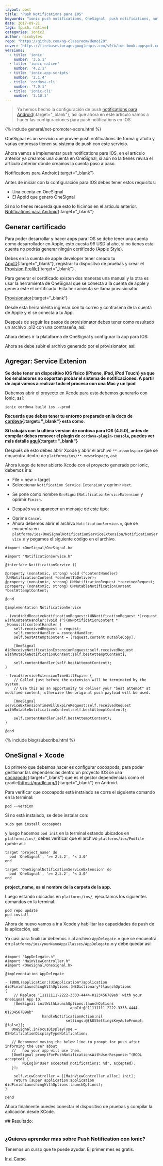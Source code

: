 ```yaml
---
layout: post
title: "Push Notifications para IOS"
keywords: "ionic push notifications, OneSignal, push notifications, notifications, notifications en ionic 2, OneSignal y ionic"
date: 2017-09-21
tags: [push, native]
categories: ionic2
author: nicobytes
repo: "https://github.com/ng-classroom/demo120"
cover: "https://firebasestorage.googleapis.com/v0/b/ion-book.appspot.com/o/posts%2F2017-09-21-ionic-and-onesignal-for-ios%2Fcover.jpg?alt=media&token=8bf070cb-51e0-445e-981f-85d9fcac6ded"
versions:
  - title: 'ionic'
    number: '3.6.1'
  - title: 'ionic-native'
    number: '4.2.1'
  - title: 'ionic-app-scripts'
    number: '2.1.4'
  - title: 'cordova-cli'
    number: '7.0.1'
  - title: 'ionic-cli'
    number: '3.10.3'
---
```


> Ya hemos hecho la configuración de push [notifications para Android](https://www.ion-book.com/blog/ionic2/ionic-and-onesignal/){:target="_blank"}, así que ahora en este artículo vamos a hacer las configuraciones para push notifications en IOS.
<!--summary-->

<amp-img width="1024" height="512" layout="responsive" src="https://firebasestorage.googleapis.com/v0/b/ion-book.appspot.com/o/posts%2F2017-09-21-ionic-and-onesignal-for-ios%2Fcover.jpg?alt=media&token=8bf070cb-51e0-445e-981f-85d9fcac6ded" alt="Ionic Push Notifications"></amp-img>

{% include general/net-promoter-score.html %} 

OneSignal es un servicio que provee push notifications de forma gratuita y varias empresas tienen su sistema de push con este servicio.

<amp-img width="1235" height="175" layout="responsive" src="https://firebasestorage.googleapis.com/v0/b/ion-book.appspot.com/o/posts%2F2017-09-21-ionic-and-onesignal-for-ios%2Fscreen1.png?alt=media&token=3ac903a2-e59e-4d10-8c0b-4f4e65858daf" alt="Ionic Push Notifications"></amp-img>

Ahora vamos a implementar push notifications para IOS, en el artículo anterior ya creamos una cuenta en OneSignal, si aún no la tienes revisa el artículo anterior donde creamos la cuenta paso a paso.

[Notifications para Android](https://www.ion-book.com/blog/ionic2/ionic-and-onesignal/){:target="_blank"}

Antes de iniciar con la configuración para IOS debes tener estos requisitos:
- Una cuenta en OneSignal
- El AppId que genero OneSignal

Si no lo tienes recuerda que esto lo hicimos en el artículo anterior. [Notifications para Android](https://www.ion-book.com/blog/ionic2/ionic-and-onesignal/){:target="_blank"}

## Generar certificado

Para poder desarrollar y hacer apps para IOS se debe tener una cuenta como desarrollador en Apple, esto cuesta 99 USD al año, si no tienes esta cuenta no podrás generar ningún certificado (Apple Style).

Debes en la cuenta de apple developer tener creado tu [AppID](https://developer.apple.com/library/content/documentation/IDEs/Conceptual/AppDistributionGuide/MaintainingProfiles/MaintainingProfiles.html){:target="_blank"}, registrar tu dispositvo de pruebas y crear el [Provision Profile](https://developer.apple.com/library/content/documentation/IDEs/Conceptual/AppDistributionGuide/MaintainingProfiles/MaintainingProfiles.html#//apple_ref/doc/uid/TP40012582-CH30-SW61){:target="_blank"} .

Para generar el certificado existen dos maneras una manual y la otra es usar la herramienta de OneSignal que se conecta a la cuenta de apple y genera este el certificado. Esta herramienta se llama provisionator.

[Provisionator](https://onesignal.com/provisionator){:target="_blank"}

Desde esta herramienta ingresar con tu correo y contraseña de la cuenta de Apple y el se conecta a tu App.

<amp-img width="950" height="352" layout="responsive" src="https://firebasestorage.googleapis.com/v0/b/ion-book.appspot.com/o/posts%2F2017-09-21-ionic-and-onesignal-for-ios%2Fscreen2.png?alt=media&token=9272ee74-2ad7-41f4-8bd2-6a0335abd1a9" alt="Ionic Push Notifications"></amp-img>

Después de seguir los pasos de provisionator debes tener como resultado un archivo .p12 con una contraseña, así:

<div class="row">
  <div class="col col-100 col-md-80 col-lg-80">
    <amp-img width="644" height="714" layout="responsive" src="https://firebasestorage.googleapis.com/v0/b/ion-book.appspot.com/o/posts%2F2017-09-21-ionic-and-onesignal-for-ios%2Fscreen3.png?alt=media&token=4d787d11-a97e-4951-8683-0fcf21cd41c5" alt="Ionic Push Notifications"></amp-img>
  </div>
</div>

Ahora debes ir la plataforma de OneSignal y configurar la app para IOS:

<div class="row">
  <div class="col col-100 col-md-80 col-lg-80">
    <amp-img width="843" height="346" layout="responsive" src="https://firebasestorage.googleapis.com/v0/b/ion-book.appspot.com/o/posts%2F2017-09-21-ionic-and-onesignal-for-ios%2Fscreen4.png?alt=media&token=dabaf40e-7e7f-486f-9292-1b4f7750c48d" alt="Ionic Push Notifications"></amp-img>
  </div>
</div>

Ahora se debe subir el archivo generado por el provisionator, así:

<div class="row">
  <div class="col col-100 col-md-80 col-lg-80">
    <amp-img width="859" height="538" layout="responsive" src="https://firebasestorage.googleapis.com/v0/b/ion-book.appspot.com/o/posts%2F2017-09-21-ionic-and-onesignal-for-ios%2Fscreen5.png?alt=media&token=411f81cd-9ae3-407b-8590-dcb70c70acdf" alt="Ionic Push Notifications"></amp-img>
  </div>
</div>

## Agregar: Service Extenion

**Se debe tener un dispositivo IOS físico (iPhone, iPad, iPod Touch) ya que los emuladores no soportan probar el sistema de notificaciones. A partir de aquí vamos a realizar todo el proceso con una Mac y un Ipod**

Debemos abrir el proyecto en Xcode para esto debemos generarlo con ionic, así:

```
ionic cordova build ios --prod
```

**Recuerda que debes tener tu entorno preparado en la docs de [cordova](http://cordova.apache.org/docs/en/latest/guide/platforms/ios/index.html){:target="_blank"} esta como.**

**Si trabajas con la ultima version de cordova para IOS (4.5.0), antes de compilar debes remover el plugin de `cordova-plugin-console`, puedes ver más detalle [aquí](http://cordova.apache.org/announcements/2017/09/08/ios-release.html){:target="_blank"}**

Después de esto debes abrir Xcode y abrir el archivo `**.xcworkspace` que se encuentra dentro de `platforms/ios/**.xcworkspace`, así:

<div class="row">
  <div class="col col-100 col-md-80 col-lg-80">
    <amp-img width="910" height="438" layout="responsive" src="https://firebasestorage.googleapis.com/v0/b/ion-book.appspot.com/o/posts%2F2017-09-21-ionic-and-onesignal-for-ios%2Fscreen6.png?alt=media&token=d09e09b6-7d18-479e-92b5-a376cdfb66e4" alt="Ionic Push Notifications"></amp-img>
  </div>
</div>

Ahora luego de tener abierto Xcode con el proyecto generado por ionic, debemos ir a: 
- File > new > target
- Seleccionar `Notification Service Extension` y oprimir `Next`.

<div class="row">
  <div class="col col-100 col-md-80 col-lg-80">
    <amp-img width="730" height="519" layout="responsive" src="https://files.readme.io/74a6d44-Xcode_create_notification_service_extension_1.png" alt="Ionic Push Notifications"></amp-img>
  </div>
</div>

- Se pone como nombre `OneSignalNotificationServiceExtension` y oprimir `Finish`.

<div class="row">
  <div class="col col-100 col-md-80 col-lg-80">
    <amp-img width="730" height="519" layout="responsive" src="https://files.readme.io/1abfb4e-Xcode_create_notification_service_extension_2.png" alt="Ionic Push Notifications"></amp-img>
  </div>
</div>

- Después va a aparecer un mensaje de este tipo:

<div class="row">
  <div class="col col-100 col-md-50 col-lg-50">
    <amp-img width="420" height="233" layout="responsive" src="https://files.readme.io/5c47cf5-Xcode_create_notification_service_extension_3.png" alt="Ionic Push Notifications"></amp-img>
  </div>
</div>

- Oprime `Cancel`.
- Ahora debemos abrir el archivo `NotificationService.m`, que se encuentra en `platforms/ios/OneSignalNotificationServiceExtension/NotificationService.m` y pegamos el siguiente código en el archivo.

```
#import <OneSignal/OneSignal.h>

#import "NotificationService.h"

@interface NotificationService ()

@property (nonatomic, strong) void (^contentHandler)(UNNotificationContent *contentToDeliver);
@property (nonatomic, strong) UNNotificationRequest *receivedRequest;
@property (nonatomic, strong) UNMutableNotificationContent *bestAttemptContent;

@end

@implementation NotificationService

- (void)didReceiveNotificationRequest:(UNNotificationRequest *)request withContentHandler:(void (^)(UNNotificationContent * _Nonnull))contentHandler {
    self.receivedRequest = request;
    self.contentHandler = contentHandler;
    self.bestAttemptContent = [request.content mutableCopy];
    
    [OneSignal didReceiveNotificationExtensionRequest:self.receivedRequest withMutableNotificationContent:self.bestAttemptContent];
    
    self.contentHandler(self.bestAttemptContent);
}

- (void)serviceExtensionTimeWillExpire {
    // Called just before the extension will be terminated by the system.
    // Use this as an opportunity to deliver your "best attempt" at modified content, otherwise the original push payload will be used.
    
    [OneSignal serviceExtensionTimeWillExpireRequest:self.receivedRequest withMutableNotificationContent:self.bestAttemptContent];
    
    self.contentHandler(self.bestAttemptContent);
}

@end
```

{% include blog/subscribe.html %}

## OneSignal + Xcode

Lo primero que debemos hacer es configurar cocoapods, para poder gestionar las dependencias dentro un proyecto IOS se usa [cocoapods](https://cocoapods.org/){:target="_blank"} que es el gestor dependencias como el gradle(https://gradle.org/){:target="_blank"} en Android.

Para verificar que cocoapods está instalado se corre el siguiente comando en la terminal:

```
pod --version
```

Si no está instalado, se debe instalar con:

```
sudo gem install cocoapods
```

y luego hacemos `pod init` en la terminal estando ubicados en `platforms/ios/`, debes verificar que el archivo `platforms/ios/Podfile` quede así:

```
target 'project_name' do
  pod 'OneSignal', '>= 2.5.2', '< 3.0'
end

target 'OneSignalNotificationServiceExtension' do
  pod 'OneSignal', '>= 2.5.2', '< 3.0'
end
```

**project_name, es el nombre de la carpeta de la app.**

Luego estando ubicados en `platforms/ios/`, ejecutamos los siguientes comandos en la terminal.

```
pod repo update
pod install
```

Ahora de nuevo vamos a ir a Xcode y habilitar las capacidades de push de la aplicación, así:

<div class="row">
  <div class="col col-100 col-md-80 col-lg-80">
    <amp-img width="907" height="867" layout="responsive" src="https://firebasestorage.googleapis.com/v0/b/ion-book.appspot.com/o/posts%2F2017-09-21-ionic-and-onesignal-for-ios%2Fscreen7.png?alt=media&token=74d52c9f-e56d-46f6-a6f5-551b39170e2c" alt="Ionic Push Notifications"></amp-img>
  </div>
</div>

Ya casi para finalizar debemos ir al archivo `AppDelegate.m` que se encuentra en `platforms/ios/yourNameApp/Classes/AppDelegate.m` y debe quedar así:

```

#import "AppDelegate.h"
#import "MainViewController.h"
#import <OneSignal/OneSignal.h>

@implementation AppDelegate

- (BOOL)application:(UIApplication*)application didFinishLaunchingWithOptions:(NSDictionary*)launchOptions
{
    // Replace '11111111-2222-3333-4444-0123456789ab' with your OneSignal App ID.
    [OneSignal initWithLaunchOptions:launchOptions
                              appId:@"11111111-2222-3333-4444-0123456789ab"
   				 handleNotificationAction:nil
                            settings:@{kOSSettingsKeyAutoPrompt: @false}];
   OneSignal.inFocusDisplayType = OSNotificationDisplayTypeNotification;
   
   // Recommend moving the below line to prompt for push after informing the user about
   //   how your app will use them.
   [OneSignal promptForPushNotificationsWithUserResponse:^(BOOL accepted) {
        NSLog(@"User accepted notifications: %d", accepted);
   }];

    self.viewController = [[MainViewController alloc] init];
    return [super application:application didFinishLaunchingWithOptions:launchOptions];
}

@end
```

Ahora finalmente puedes conectar el dispositivo de pruebas y compilar la aplicación desde XCode.

<div class="row">
  <div class="col col-100 col-md-80 col-lg-80">
    <amp-img width="629" height="487" layout="responsive" src="https://firebasestorage.googleapis.com/v0/b/ion-book.appspot.com/o/posts%2F2017-09-21-ionic-and-onesignal-for-ios%2Fscreen8.png?alt=media&token=dcd88d08-0cc7-4efc-bb0e-71bc67325be5" alt="Ionic Push Notifications"></amp-img>
  </div>
</div>
## Resultado:

<div class="row wrap">
  <div class="col col-100 col-md-33 col-lg-33">
    <amp-img width="640" height="1136" layout="responsive" src="https://firebasestorage.googleapis.com/v0/b/ion-book.appspot.com/o/posts%2F2017-09-21-ionic-and-onesignal-for-ios%2Fphone.png?alt=media&token=b4a8cece-8d35-43f7-a53d-eed63aedbc42"></amp-img>
  </div>
  <div class="col col-100 col-md-33 col-lg-33">
    <amp-img width="640" height="1136"  layout="responsive" src="https://firebasestorage.googleapis.com/v0/b/ion-book.appspot.com/o/posts%2F2017-09-21-ionic-and-onesignal-for-ios%2Fphone1.png?alt=media&token=2f6ea489-6a14-4292-9832-f55b17278d5a"></amp-img>
  </div>
  <div class="col col-100 col-md-33 col-lg-33">
    <amp-img width="640" height="1136" layout="responsive" src="https://firebasestorage.googleapis.com/v0/b/ion-book.appspot.com/o/posts%2F2017-09-21-ionic-and-onesignal-for-ios%2Fphone3.png?alt=media&token=6bcceb09-5bb9-42d3-b34f-4f4e2a3159a1"></amp-img>
  </div>
</div>
<br>

### ¿Quieres aprender mas sobre Push Notification con Ionic?

Tenemos un curso que te puede ayudar. El primer mes es gratis.

<a href="http://www.ng-classroom.com/courses/curso-profesional-ionic-2-0/lectures/3300146" target="_blank" class="btn btn-round btn-success">Ir al Curso</a>
